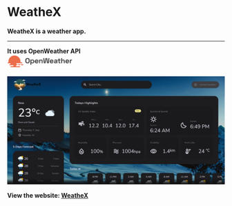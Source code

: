 # WeatheX

<b>WeatheX<b> is a weather app.

<hr>
It uses OpenWeather API<br>
<img
                  src="./assets/images/openweather.png"
                  width="150"
                  alt=""
                  height="30"
                  loading="lazy"
              />
<br>
<br>
<img src="readme.png">
<br>

View the website: [WeatheX](https://weathex.netlify.app/)